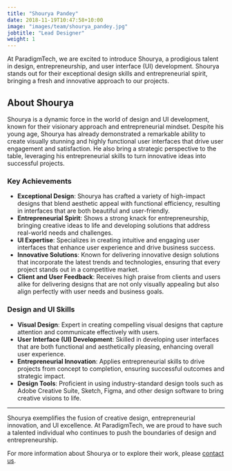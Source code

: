 ```yaml
---
title: "Shourya Pandey"
date: 2018-11-19T10:47:58+10:00
image: "images/team/shourya_pandey.jpg"
jobtitle: "Lead Designer"
weight: 1
---
```


At ParadigmTech, we are excited to introduce Shourya, a prodigious talent in design, entrepreneurship, and user interface (UI) development. Shourya stands out for their exceptional design skills and entrepreneurial spirit, bringing a fresh and innovative approach to our projects.

## **About Shourya**

Shourya is a dynamic force in the world of design and UI development, known for their visionary approach and entrepreneurial mindset. Despite his young age, Shourya has already demonstrated a remarkable ability to create visually stunning and highly functional user interfaces that drive user engagement and satisfaction. He also bring a strategic perspective to the table, leveraging his entrepreneurial skills to turn innovative ideas into successful projects.

### **Key Achievements**

- **Exceptional Design**: Shourya has crafted a variety of high-impact designs that blend aesthetic appeal with functional efficiency, resulting in interfaces that are both beautiful and user-friendly.
- **Entrepreneurial Spirit**: Shows a strong knack for entrepreneurship, bringing creative ideas to life and developing solutions that address real-world needs and challenges.
- **UI Expertise**: Specializes in creating intuitive and engaging user interfaces that enhance user experience and drive business success.
- **Innovative Solutions**: Known for delivering innovative design solutions that incorporate the latest trends and technologies, ensuring that every project stands out in a competitive market.
- **Client and User Feedback**: Receives high praise from clients and users alike for delivering designs that are not only visually appealing but also align perfectly with user needs and business goals.

### **Design and UI Skills**

- **Visual Design**: Expert in creating compelling visual designs that capture attention and communicate effectively with users.
- **User Interface (UI) Development**: Skilled in developing user interfaces that are both functional and aesthetically pleasing, enhancing overall user experience.
- **Entrepreneurial Innovation**: Applies entrepreneurial skills to drive projects from concept to completion, ensuring successful outcomes and strategic impact.
- **Design Tools**: Proficient in using industry-standard design tools such as Adobe Creative Suite, Sketch, Figma, and other design software to bring creative visions to life.

---

Shourya exemplifies the fusion of creative design, entrepreneurial innovation, and UI excellence. At ParadigmTech, we are proud to have such a talented individual who continues to push the boundaries of design and entrepreneurship.

For more information about Shourya or to explore their work, please [contact us](/contact/).


